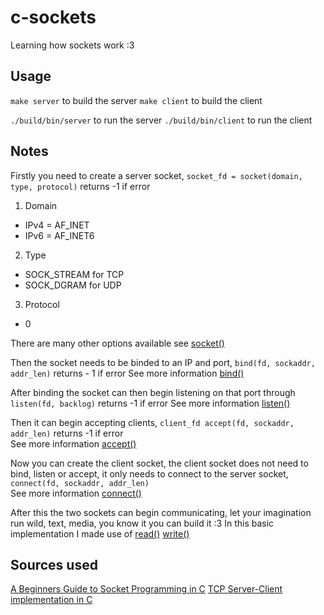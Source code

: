 # c-sockets

Learning how sockets work :3

## Usage

```make server``` to build the server 
```make client``` to build the client 

```./build/bin/server``` to run the server
```./build/bin/client``` to run the client


## Notes

Firstly you need to create a server socket, ```socket_fd = socket(domain, type, protocol)``` returns -1 if error

1. Domain
- IPv4 = AF_INET
- IPv6 = AF_INET6

2. Type
- SOCK_STREAM for TCP
- SOCK_DGRAM for UDP

3. Protocol
- 0 

There are many other options available see [socket()](https://www.man7.org/linux/man-pages/man2/socket.2.html)

Then the socket needs to be binded to an IP and port, ```bind(fd, sockaddr, addr_len)``` returns - 1 if error
See more information [bind()](https://www.man7.org/linux/man-pages/man2/bind.2.html) 

After binding the socket can then begin listening on that port through ```listen(fd, backlog)``` returns -1 if error
See more information [listen()](https://www.man7.org/linux/man-pages/man2/listen.2.html) 

Then it can begin accepting clients, ```client_fd accept(fd, sockaddr, addr_len)``` returns -1 if error  
See more information [accept()](https://man7.org/linux/man-pages/man2/accept.2.html) 

Now you can create the client socket, the client socket does not need to bind, listen or accept, it only needs to connect to the server socket, ```connect(fd, sockaddr, addr_len)```   
See more information [connect()](https://www.man7.org/linux/man-pages/man2/connect.2.html) 

After this the two sockets can begin communicating, let your imagination run wild, text, media, you know it you can build it :3 In this basic implementation I made use of [read()](https://man7.org/linux/man-pages/man2/read.2.html) [write()](https://man7.org/linux/man-pages/man2/write.2.html) 

## Sources used

[A Beginners Guide to Socket Programming in C](https://dev.to/sanjayrv/a-beginners-guide-to-socket-programming-in-c-5an5) 
[TCP Server-Client implementation in C](https://www.geeksforgeeks.org/c/tcp-server-client-implementation-in-c/) 
